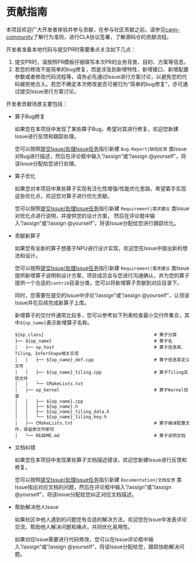 # 贡献指南

本项目欢迎广大开发者体验并参与贡献，在参与社区贡献之前。请参见[cann-community](https://gitcode.com/cann/community)了解行为准则，进行CLA协议签署，了解源码仓的贡献流程。

开发者准备本地代码与提交PR时需要重点关注如下几点：

1. 提交PR时，请按照PR模板仔细填写本次PR的业务背景、目的、方案等信息。
2. 若您的修改不是简单的bug修复，而是涉及到新增特性、新增接口、新增配置参数或者修改代码流程等，请务必先通过Issue进行方案讨论，以避免您的代码被拒绝合入。若您不确定本次修改是否可被归为“简单的bug修复”，亦可通过提交Issue进行方案讨论。


开发者贡献场景主要包括：

- 算子Bug修复

  如果您在本项目中发现了某些算子Bug，希望对其进行修复，欢迎您新建Issue进行反馈和跟踪处理。

  您可以按照[提交Issue/处理Issue任务](https://gitcode.com/cann/community#提交Issue处理Issue任务)指引新建 `Bug-Report|缺陷反馈` 类Issue对Bug进行描述，然后在评论框中输入“/assign”或“/assign @yourself”，将该Issue分配给您进行处理。

- 算子优化

  如果您对本项目中某些算子实现有泛化性增强/性能优化思路，希望着手实现这些优化点，欢迎您对算子进行优化贡献。

  您可以按照[提交Issue/处理Issue任务](https://gitcode.com/cann/community#提交Issue处理Issue任务)指引新建 `Requirement|需求建议` 类Issue对优化点进行说明，并提供您的设计方案，
  然后在评论框中输入“/assign”或“/assign @yourself”，将该Issue分配给您进行跟踪优化。

- 贡献新算子

  如果您有全新的算子想基于NPU进行设计实现，欢迎您在Issue中提出新的想法和设计。

  您可以按照[提交Issue/处理Issue任务](https://gitcode.com/cann/community#提交Issue处理Issue任务)指引新建 `Requirement|需求建议` 类Issue提供新增算子说明和设计方案，项目成员会与您进行沟通确认，并为您的算子提供一个合适的`contrib`目录分类，您可以将新增算子贡献到对应目录下。

  同时，您需要在提交的Issue中评论“/assign”或“/assign @yourself”，认领该Issue并在后续完成新算子上库。

  新增算子的交付件通常比较多，您可以参考如下列表检查最小交付件集合，其中`${op_name}`表示新增算子名称。
  ```
  ${op_class}                                          # 算子分类
  ├── ${op_name}                                       # 算子名
  │   ├── op_host                                      # 算子信息库、Tiling、InferShape相关实现
  │   │   ├── ${op_name}_def.cpp                       # 算子信息库定义文件
  │   │   ├── ${op_name}_tiling.cpp                    # 算子Tiling实现文件
  │   │   └── CMakeLists.txt
  │   ├── op_kernel                                    # 算子Kernel目录
  │   │   ├── ${op_name}.cpp
  │   │   ├── ${op_name}.h
  │   │   ├── ${op_name}_tiling_data.h
  │   │   └── ${op_name}_tiling_key.h
  │   ├── CMakeLists.txt                               # 算子编译配置文件，保留原文件即可
  │   └── README.md                                    # 算子说明文档
  ```

- 文档纠错

  如果您在本项目中发现某些算子文档描述错误，欢迎您新建Issue进行反馈和修复。

  您可以按照[提交Issue/处理Issue任务](https://gitcode.com/cann/community#提交Issue处理Issue任务)指引新建 `Documentation|文档反馈` 类Issue指出对应文档的问题，然后在评论框中输入“/assign”或“/assign @yourself”，将该Issue分配给您纠正对应文档描述。

- 帮助解决他人Issue

  如果社区中他人遇到的问题您有合适的解决方法，欢迎您在Issue中发表评论交流，帮助他人解决问题和痛点，共同优化易用性。

  如果对应Issue需要进行代码修改，您可以在Issue评论框中输入“/assign”或“/assign @yourself”，将该Issue分配给您，跟踪协助解决问题。
